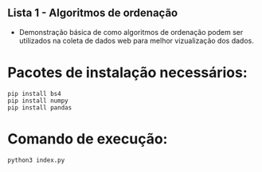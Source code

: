 ## Lista 1 - Algoritmos de ordenação
-   Demonstração básica de como algoritmos de ordenação podem ser utilizados na coleta de dados web para melhor vizualização dos dados.

# Pacotes de instalação necessários:
    pip install bs4 
    pip install numpy
    pip install pandas 

# Comando de execução:
    python3 index.py


